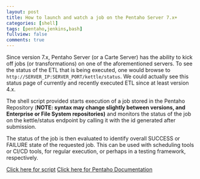 ```yaml
---
layout: post
title: How to launch and watch a job on the Pentaho Server 7.x+
categories: [shell]
tags: [pentaho,jenkins,bash]
fullview: false
comments: true
---
```


Since version 7.x, Pentaho Server (or a Carte Server) has the ability to kick off jobs (or transformations) on one of the aforementioned servers. To see the status of the ETL that is being executed, one would browse to `http://SERVER_IP:SERVER_PORT/kettle/status`.  We could actually see this status page of currently and recently executed ETL since at least version 4.x.

The shell script provided starts execution of a job stored in the Pentaho Repository (**NOTE: syntax may change slightly between versions, and Enterprise or File System repositories)** and monitors the status of the job on the kettle/status endpoint by calling it with the id generated after submission.  

The status of the job is then evaluated to identify overall SUCCESS or FAILURE state of the requested job. This can be used with scheduling tools or CI/CD tools, for regular execution, or perhaps in a testing framework, respectively. 

<a href="https://github.com/kiranrajendran/krghio/blob/master/j_run_something_main.sh" target="_blank">Click here for script</a>
<a href="http://help.pentaho.com" target="_blank">Click here for Pentaho Documentation</a>
